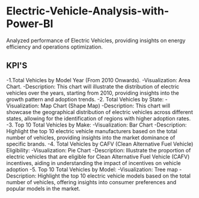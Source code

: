 # Electric-Vehicle-Analysis-with-Power-BI
Analyzed performance of Electric Vehicles, providing insights on energy efficiency and operations optimization.
## KPI'S
-1.Total Vehicles by Model Year (From 2010 Onwards).
-Visualization: Area Chart.
-Description: This chart will illustrate the distribution of electric vehicles over the years, starting from 2010, providing insights into the growth pattern and adoption trends.
-2. Total Vehicles by State:
-Visualization: Map Chart (Shape Map) 
-Description: This chart will showcase the geographical distribution of electric vehicles across different states, allowing for the identification of regions with higher adoption rates.
-3. Top 10 Total Vehicles by Make:
-Visualization: Bar Chart 
-Description: Highlight the top 10 electric vehicle manufacturers based on the total number of vehicles, providing insights into the market dominance of specific brands.
-4. Total Vehicles by CAFV (Clean Alternative Fuel Vehicle) Eligibility:
-Visualization: Pie Chart 
-Description: Illustrate the proportion of electric vehicles that are eligible for Clean Alternative Fuel Vehicle (CAFV) incentives, aiding in understanding the impact of incentives on vehicle adoption
-5. Top 10 Total Vehicles by Model:
-Visualization: Tree map
-Description: Highlight the top 10 electric vehicle models based on the total number of vehicles, offering insights into consumer preferences and popular models in the market.


